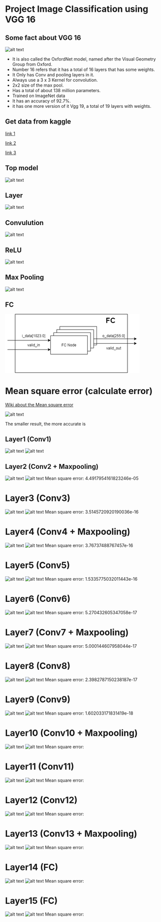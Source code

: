# Project Image Classification using VGG 16
## Some fact about VGG 16

![alt text](https://github.com/18520381/434_Project_10/blob/main/VGG16%20Project/PNG/VGG16.png)

- It is also called the OxfordNet model, named after the Visual Geometry Group from Oxford.
- Number 16 refers that it has a total of 16 layers that has some weights.
- It Only has Conv and pooling layers in it.
- Always use a 3 x 3 Kernel for convolution.
- 2x2 size of the max pool.
- Has a total of about 138 million parameters.
- Trained on ImageNet data
- It has an accuracy of 92.7%.
- it has one more version of it Vgg 19, a total of 19 layers with weights.
## Get data from kaggle
[link 1](https://www.kaggle.com/kritikseth/fruit-and-vegetable-image-recognition)

[link 2](https://www.kaggle.com/olgabelitskaya/tomato-cultivars)

[link 3](https://www.kaggle.com/moltean/fruits)

## Top model
![alt text](https://github.com/18520381/434_Project_10/blob/main/VGG16%20Project/PNG/TopModel.png)

## Layer
![alt text](https://github.com/18520381/434_Project_10/blob/48a5569a74f4b07e021871bff6f7e5a8898e93c9/VGG16%20Project/PNG/Layer112x112.png)

## Convulution
![alt text](https://github.com/18520381/434_Project_10/blob/main/VGG16%20Project/PNG/Conv3x3.png)

## ReLU
![alt text](https://github.com/18520381/434_Project_10/blob/main/VGG16%20Project/PNG/ReLU.png)

## Max Pooling  
![alt text](https://github.com/18520381/434_Project_10/blob/main/VGG16%20Project/PNG/Max_Pooling.png)

## FC
![alt text](https://github.com/18520381/434_Project_10/blob/main/VGG16%20Project/PNG/FC.png)

# Mean square error (calculate error)
[Wiki about the Mean square error](https://en.wikipedia.org/wiki/Mean_squared_error)


![alt text](https://github.com/18520381/434_Project_10/blob/3ddc6cf3ec1944ce13b4ee0afa98a33d40a207d5/VGG16%20Project/PNG/MSE.png)


The smaller result, the more accurate is

## Layer1 (Conv1)
![alt text](https://github.com/18520381/434_Project_10/blob/b95783b5ddb928a6545d5117af15a1bb8c4aaca4/VGG16%20Project/PNG/KERAS_Layer1.png)
![alt text](https://github.com/18520381/434_Project_10/blob/e20891091c9c18cbb1f419b18644ac9cc4972478/VGG16%20Project/PNG/RTL_Layer1.png)

## Layer2 (Conv2 + Maxpooling)
![alt text](https://github.com/18520381/434_Project_10/blob/b95783b5ddb928a6545d5117af15a1bb8c4aaca4/VGG16%20Project/PNG/KERAS_Layer2.png)
![alt text](https://github.com/18520381/434_Project_10/blob/b95783b5ddb928a6545d5117af15a1bb8c4aaca4/VGG16%20Project/PNG/RTL_Layer2.png)
Mean square error: 4.4917954161823246e-05

# Layer3 (Conv3)
![alt text](https://github.com/18520381/434_Project_10/blob/427899418f574cbb64091cf5e243472674495479/VGG16%20Project/PNG/KERAS_Layer3.png)
![alt text](https://github.com/18520381/434_Project_10/blob/427899418f574cbb64091cf5e243472674495479/VGG16%20Project/PNG/RTL_Layer3.png)
Mean square error: 3.5145720920190036e-16

# Layer4 (Conv4 + Maxpooling)
![alt text](https://github.com/18520381/434_Project_10/blob/979e52e331208d408b6704f9e3e2a34c4f74831d/VGG16%20Project/PNG/KERAS_Layer4.png)
![alt text](https://github.com/18520381/434_Project_10/blob/979e52e331208d408b6704f9e3e2a34c4f74831d/VGG16%20Project/PNG/RTL_Layer4.png)
Mean square error: 3.76737488767457e-16

# Layer5 (Conv5)
![alt text](https://github.com/18520381/434_Project_10/blob/7ec3dffb0ff4c6b286b77d185b9e78aa8ca2de55/VGG16%20Project/PNG/KERAS_Layer5.png)
![alt text](https://github.com/18520381/434_Project_10/blob/7ec3dffb0ff4c6b286b77d185b9e78aa8ca2de55/VGG16%20Project/PNG/RTL_Layer5.png)
Mean square error: 1.5335775032011443e-16

# Layer6 (Conv6)
![alt text](https://github.com/18520381/434_Project_10/blob/55753cb2af635b66c6f9924b137d058a14f7ef6b/VGG16%20Project/PNG/KERAS_Layer6.png)
![alt text](https://github.com/18520381/434_Project_10/blob/55753cb2af635b66c6f9924b137d058a14f7ef6b/VGG16%20Project/PNG/RTL_Layer6.png)
Mean square error: 5.270432605347058e-17

# Layer7 (Conv7 + Maxpooling)
![alt text](https://github.com/18520381/434_Project_10/blob/56949575bcd362f23216e8484c5a751ca7a2cc87/VGG16%20Project/PNG/KERAS_Layer7.png)
![alt text](https://github.com/18520381/434_Project_10/blob/56949575bcd362f23216e8484c5a751ca7a2cc87/VGG16%20Project/PNG/RTL_Layer7.png)
Mean square error: 5.000144607958044e-17

# Layer8 (Conv8)
![alt text](https://github.com/18520381/434_Project_10/blob/8c5ce3d6e93e21910c8bb5117e0a2a64455e809e/VGG16%20Project/PNG/KERAS_Layer8.png)
![alt text](https://github.com/18520381/434_Project_10/blob/8c5ce3d6e93e21910c8bb5117e0a2a64455e809e/VGG16%20Project/PNG/RTL_Layer8.png)
Mean square error: 2.3982787150238187e-17

# Layer9 (Conv9)
![alt text](https://github.com/18520381/434_Project_10/blob/f34a102baee47f318bfc41a3683d00b94037fbac/VGG16%20Project/PNG/KERAS_Layer9.png)
![alt text](https://github.com/18520381/434_Project_10/blob/f34a102baee47f318bfc41a3683d00b94037fbac/VGG16%20Project/PNG/RTL_Layer9.png)
Mean square error: 1.602033171831419e-18

# Layer10 (Conv10 + Maxpooling)
![alt text]()
![alt text]()
Mean square error: 

# Layer11 (Conv11)
![alt text]()
![alt text]()
Mean square error: 

# Layer12 (Conv12)
![alt text]()
![alt text]()
Mean square error: 

# Layer13 (Conv13 + Maxpooling)
![alt text]()
![alt text]()
Mean square error: 

# Layer14 (FC)
![alt text]()
![alt text]()
Mean square error: 

# Layer15 (FC)
![alt text]()
![alt text]()
Mean square error: 
